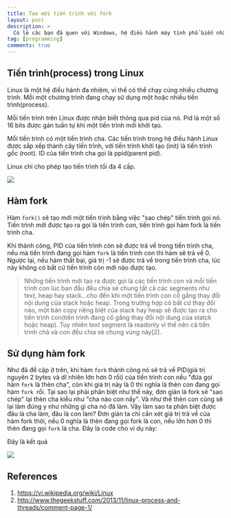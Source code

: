 ```yaml
---
title: Tạo mới tiến trình với fork
layout: post
description: >
  Có lẻ các bạn đã quen với Windows, hệ điều hành máy tính phổ biến nhất thế giới. Windows được ưu chuộn vì dể sử dụng, sự hổ trợ mạnh mẻ của các hảng phần mềm, trò chơi.... Và vì vậy hệ điều hành này nắm vị trí độc tôn trên nền tảng máy tính cá nhân. Một đối thủ truyền kiếp của Windows là Linux đang ngày càng một phát triển mạnh mẽ, không chỉ hướng tới việc cung cấp nền tảng hệ điều hành cho server mà còn hướng tới người dùng cá nhân. Như các bạn đã biết, Linux là tên gọi của một hệ điều hành máy tính và cũng là tên hạt nhân của hệ điều hành. Nó có lẽ là một ví dụ nổi tiếng nhất của phần mềm tự do và của việc phát triển mã nguồn mở[1]. Trái ngược hoàn toàn với việc độc tôn của Windows, Linux cho phép các nhà phát triển từ do sử dụng mã nguồn, tự do phân phối... góp phần mở ra kỷ nguyên mà nguồn mở. Giới thiệu thế đủ rồi, bữa nay chúng ta sẽ nguyên cứu song song cả Windows và Linux cho nó máu. Để mở đầu cho loạt bài viết về Linux, mình sẽ hướng dẩn cách tạo tiến trình con trong Linux.
tag: [programming]
comments: true
---
```

<span/>

Tiến trình(process) trong Linux
-------------

Linux là một hệ điều hành đa nhiệm, vì thế có thể chạy cùng nhiều chương trình. Mỗi một chương trình đang chạy sử dụng một hoặc nhiều tiến trình(process).

Mỗi tiến trình trên Linux được nhận biết thông qua pid của nó. Pid là một số 16 bits được gán tuần tự khi một tiến trình mới khởi tạo.

Mỗi tiến trình có một tiến trình cha. Các tiến trình trong hệ điều hành Linux được sắp xếp thành cây tiến trình, với tiến trình khởi tạo (init) là tiến trình gốc (root). ID của tiến trình cha gọi là ppid(parent pid).

Linux chỉ cho phép tạo tiến trình tối đa 4 cấp.

![](https://1.bp.blogspot.com/-FOcOmgz2z2E/V3YOPT3rebI/AAAAAAAAO3w/_weObxbv_H8BSQ7RSlz7-lWW8WRnEHgfwCLcB/s1600/process_management_of_linux-kernel.png)

Hàm fork
------

Hàm `fork()` sẽ tạo mới một tiến trình bằng việc "sao chép" tiến trình gọi nó. Tiến trình mới được tạo ra gọi là tiến trình con, tiến trình gọi hàm fork là tiến trình cha.

Khi thành công, PID của tiến trình còn sẽ được trả về trong tiến trình cha, nếu mà tiến trình đang gọi hàm `fork` là tiến trình con thì hàm sẽ trả về 0. Ngược lại, nếu hàm thất bại, giá trị -1 sẽ được trả về trong tiến trình cha, lúc này không có bất cứ tiến trình còn mới nào được tạo.

> Những tiến trình mới tạo ra được gọi là các tiến trình con và mỗi tiến trình con lúc ban đầu đều chia sẻ chung tất cả các segments như text, heap hay stack...cho đến khi một tiến trình con cố gắng thay đổi nội dung của stack hoặc heap. Trong trường hợp có bất cứ thay đổi nào, một bản copy riêng biệt của stack hay heap sẽ được tạo ra cho tiến trình con(tiến trình đang cố gắng thay đổi nội dung của statck hoặc heap). Tuy nhiên text segment là readonly vì thế nên cả tiến trình chả và con đều chia sẻ chung vùng này[2].

Sử dụng hàm fork
----------

Như đã đề cập ở trên, khi hàm `fork` thành công nó sẽ trả về PID(giá trị nguyên 2 bytes và dĩ nhiên lớn hơn 0 rồi) của tiến trình con nếu "đứa gọi hàm `fork` là thèn cha", còn khi giá trị này là 0 thì nghĩa là thèn con đang gọi hàm `fork `rồi. Tại sao lại phải phân biệt như thế này, đơn giản là fork sẽ "sao chép" lại thèn cha kiểu như "cha nào con nấy". Và như thế thèn con cũng sẽ lại làm đúng y như những gì cha nó đã làm. Vậy làm sao ta phân biệt được đâu là cha làm, đâu là con làm? Đơn giản ta chỉ cần xét giá trị trả về của hàm fork thôi, nếu 0 nghĩa là thèn đang gọi fork là con, nếu lớn hơn 0 thì thèn đang gọi `fork` là cha. Đây là code cho ví dụ này:

<div data-gist-id="bbbf5731f6126080cac0f56068bcdfd6"></div>

Đây là kết quả

![](https://3.bp.blogspot.com/-RVZfwLGQ57U/V3qZpdL6AxI/AAAAAAAAO4U/oy85BEOw4DMvhKks7aiLYyN2KlvvHMSAgCLcB/s1600/fork.png)

References
------

1. https://vi.wikipedia.org/wiki/Linux
1. http://www.thegeekstuff.com/2013/11/linux-process-and-threads/comment-page-1/